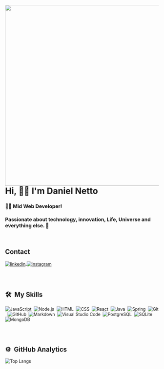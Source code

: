 <img align="right" height="590em" src="https://raw.githubusercontent.com/gist/danielnettoo/b7486a2793ee82e153d270d6ed1a9606/raw/02627d48b6431c84b0ba8141b8577f9ca8d3336a/githubcard.svg"/>
<h1 align="left">Hi, 👋🏼 I'm Daniel Netto</h1>

### 👨‍💻 Mid Web Developer! 
### Passionate about technology, innovation, Life, Universe and everything else. 🤖

<br>

## Contact
<a href="https://linkedin.com/in/danielnettoo" target="_blank">
  <img align="center" src="https://img.shields.io/badge/-danielnettoo-05122A?style=flat&logo=linkedin" alt="linkedin"/>
</a>
<a href="https://instagram.com/eudanielnetto" target="_blank">
 <img align="center" src="https://img.shields.io/badge/-eudanielnettoo-05122A?style=flat&logo=instagram" alt="instagram"/>
</a>

<br><br>

## 🛠 &nbsp;My Skills

![JavaScript](https://img.shields.io/badge/-JavaScript-05122A?style=flat&logo=javascript)&nbsp;
![Node.js](https://img.shields.io/badge/-Node.js-05122A?style=flat&logo=node.js)&nbsp;
![HTML](https://img.shields.io/badge/-HTML-05122A?style=flat&logo=HTML5)&nbsp;
![CSS](https://img.shields.io/badge/-CSS-05122A?style=flat&logo=CSS3&logoColor=1572B6)&nbsp;
![React](https://img.shields.io/badge/-React-05122A?style=flat&logo=react)&nbsp;
![Java](https://img.shields.io/badge/-Java-05122A?style=flat&logo=openjdk)&nbsp;
![Spring](https://img.shields.io/badge/-Spring-05122A?style=flat&logo=spring)&nbsp;
![Git](https://img.shields.io/badge/-Git-05122A?style=flat&logo=git)&nbsp;
![GitHub](https://img.shields.io/badge/-GitHub-05122A?style=flat&logo=github)&nbsp;
![Markdown](https://img.shields.io/badge/-Markdown-05122A?style=flat&logo=markdown)&nbsp;
![Visual Studio Code](https://img.shields.io/badge/-Visual%20Studio%20Code-05122A?style=flat&logo=visual-studio-code&logoColor=007ACC)&nbsp;
![PostgreSQL](https://img.shields.io/badge/-PostgreSQL-05122A?style=flat&logo=postgresql)&nbsp;
![SQLite](https://img.shields.io/badge/-SQLite-05122A?style=flat&logo=sqlite)&nbsp;
![MongoDB](https://img.shields.io/badge/-MongoDB-05122A?style=flat&logo=mongodb)&nbsp;

<br><br>

## ⚙️ &nbsp;GitHub Analytics

![Top Langs](https://github-readme-stats.vercel.app/api/top-langs/?username=danielnettoo&layout=compact)


<!--
<p align="left" style="background:yellow">
<a href="" target="_blank">
  <img align="center" src="https://img.shields.io/badge/-maykbrito-05122A?style=flat&logo=codepen" alt="codepen"/>
</a>
<a href="https://twitter.com/maykbrito" target="_blank">
  <img align="center" src="https://img.shields.io/badge/-maykbrito-05122A?style=flat&logo=twitter" alt="twitter"/>  
</a>
<a href="https://youtube.com/maykbrito" target="_blank">
 <img align="center" src="https://img.shields.io/badge/-maykbrito-05122A?style=flat&logo=youtube" alt="youtube"/>
</a> -->

